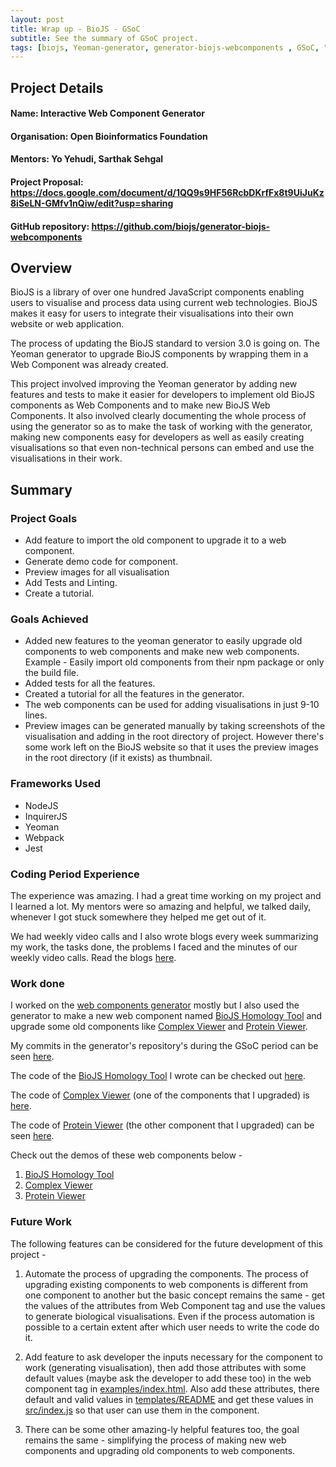 ```yaml
---
layout: post
title: Wrap up - BioJS - GSoC   
subtitle: See the summary of GSoC project.
tags: [biojs, Yeoman-generator, generator-biojs-webcomponents , GSoC, "Summer of Code"]
---
```


## Project Details
#### Name: Interactive Web Component Generator
#### Organisation: Open Bioinformatics Foundation
#### Mentors: Yo Yehudi, Sarthak Sehgal
#### Project Proposal: https://docs.google.com/document/d/1QQ9s9HF56RcbDKrfFx8t9UiJuKz8iSeLN-GMfv1nQiw/edit?usp=sharing
#### GitHub repository: https://github.com/biojs/generator-biojs-webcomponents

## Overview
BioJS is a library of over one hundred JavaScript components enabling users to visualise and process data using current web technologies. BioJS makes it easy for users to integrate their visualisations into their own website or web application.

The process of updating the BioJS standard to version 3.0 is going on. The Yeoman generator to upgrade BioJS components by wrapping them in a Web Component was already created.

This project involved improving the Yeoman generator by adding new features and tests to make it easier for developers to implement old BioJS components as Web Components and to make new BioJS Web Components. It also involved clearly documenting the whole process of using the generator so as to make the task of working with the generator, making new components easy for developers as well as easily creating visualisations so that even non-technical persons can embed and use the visualisations in their work.

## Summary
### Project Goals

  - Add feature to import the old component to upgrade it to a web component.
  - Generate demo code for component.
  - Preview images for all visualisation
  - Add Tests and Linting.
  - Create a tutorial.
   
### Goals Achieved

  - Added new features to the yeoman generator to easily upgrade old components to web components and make new web components. Example - Easily import old components from their npm package or only the build file.
  - Added tests for all the features.
  - Created a tutorial for all the features in the generator.
  - The web components can be used for adding visualisations in just 9-10 lines.
  - Preview images can be generated manually by taking screenshots of the visualisation and adding in the root directory of project. However there's some work left on the BioJS website so that it uses the preview images in the root directory (if it exists) as thumbnail.

### Frameworks Used

  - NodeJS
  - InquirerJS
  - Yeoman
  - Webpack
  - Jest
  
### Coding Period Experience

The experience was amazing. I had a great time working on my project and I learned a lot. My mentors were so amazing and helpful, we talked daily, whenever I got stuck somewhere they helped me get out of it.

We had weekly video calls and I also wrote blogs every week summarizing my work, the tasks done, the problems I faced and the minutes of our weekly video calls. Read the blogs [here](https://blog.biojs.net).

### Work done

I worked on the [web components generator](https://github.com/biojs/generator-biojs-webcomponents) mostly but I also used the generator to make a new web component named [BioJS Homology Tool](https://www.npmjs.com/package/intermine-homologues-finder) and upgrade some old components like [Complex Viewer](https://github.com/Nikhil-Vats/ComplexViewerWebComponent) and [Protein Viewer](https://github.com/Nikhil-Vats/bio-pv-web-component).

My commits in the generator's repository's during the GSoC period can be seen [here](https://github.com/biojs/generator-biojs-webcomponents/commits?author=Nikhil-Vats).

The code of the [BioJS Homology Tool](https://www.npmjs.com/package/intermine-homologues-finder) I wrote can be checked out [here](https://github.com/Nikhil-Vats/BioJS-Homology-tool).

The code of [Complex Viewer](https://www.npmjs.com/package/complexviewer) (one of the components that I upgraded) is [here](https://github.com/Nikhil-Vats/ComplexViewerWebComponent).

The code of [Protein Viewer](https://www.npmjs.com/package/bio-pv) (the other component that I upgraded) can be seen [here](https://github.com/Nikhil-Vats/bio-pv-web-component).

Check out the demos of these web components below -
1. [BioJS Homology Tool](https://nikhil-vats.github.io/BioJS-Homology-tool/examples/index.html)
2. [Complex Viewer](https://nikhil-vats.github.io/ComplexViewerWebComponent/index.html)
3. [Protein Viewer](https://nikhil-vats.github.io/bio-pv-web-component/)

### Future Work

The following features can be considered for the future development of this project -

1. Automate the process of upgrading the components. The process of upgrading existing components to web components is different from one component to another but the basic concept remains the same - get the values of the attributes from Web Component tag and use the values to generate biological visualisations. Even if the process automation is possible to a certain extent after which user needs to write the code do it.

2. Add feature to ask developer the inputs necessary for the component to work (generating visualisation), then add those attributes with some default values (maybe ask the developer to add these too) in the web component tag in [examples/index.html](https://github.com/biojs/generator-biojs-webcomponents/blob/7f04c6869baed3977435e787c804550c778382ed/generators/app/templates/examples/index.html#L61). Also add these attributes, there default and valid values in [templates/README](https://github.com/biojs/generator-biojs-webcomponents/blob/master/generators/app/templates/README.md) and get these values in [src/index.js](https://github.com/biojs/generator-biojs-webcomponents/blob/master/generators/app/templates/src/index.js) so that user can use them in the component.

3. There can be some other amazing-ly helpful features too, the goal remains the same - simplifying the process of making new web components and upgrading old components to web components. 